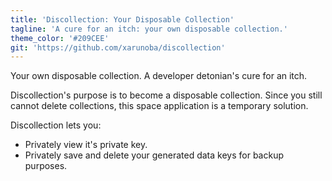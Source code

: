 ```yaml
---
title: 'Discollection: Your Disposable Collection'
tagline: 'A cure for an itch: your own disposable collection.'
theme_color: '#209CEE'
git: 'https://github.com/xarunoba/discollection'
---
```


Your own disposable collection. A developer detonian's cure for an itch.

Discollection's purpose is to become a disposable collection. Since you
still cannot delete collections, this space application is a temporary
solution.

Discollection lets you:

- Privately view it's private key.
- Privately save and delete your generated data keys for backup purposes.
